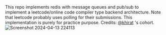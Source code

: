This repo implements redis with message queues and pub/sub to implement a leetcode/online code compiler type backend architecture. Note that leetcode probably uses polling for their submissions. This implementation is purely for practice purpose. 
Credits: [@khirat](https://github.com/hkirat) 's cohort.
![Screenshot 2024-04-13 224113](https://github.com/sayamalvi/leetcode-backend-architecture-example/assets/52599441/f6d07fb8-a3e4-4108-8c45-d51e5446204b)
